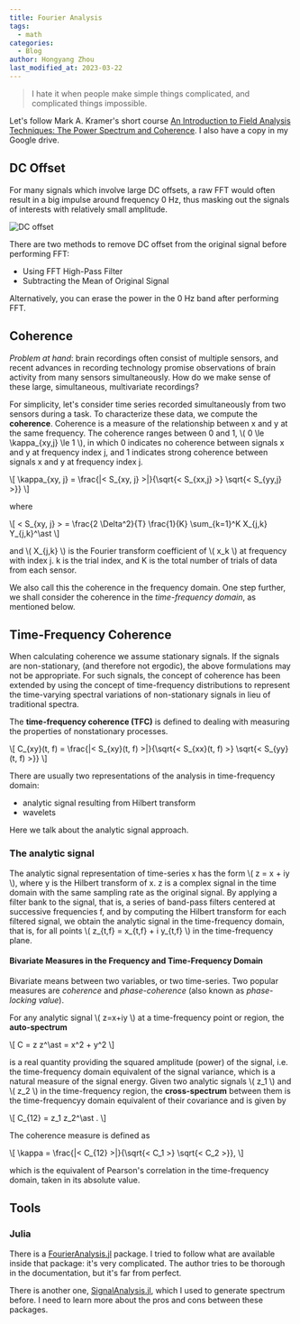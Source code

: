 ```yaml
---
title: Fourier Analysis
tags:
  - math
categories:
  - Blog
author: Hongyang Zhou
last_modified_at: 2023-03-22
---
```


> I hate it when people make simple things complicated, and complicated things impossible.

Let's follow Mark A. Kramer's short course [An Introduction to Field Analysis Techniques: The Power Spectrum and Coherence](https://www.google.com/url?sa=t&rct=j&q=&esrc=s&source=web&cd=&ved=2ahUKEwjb9rHbwqH0AhVtxosKHZggDuYQFnoECAQQAQ&url=https%3A%2F%2Fwww.sfn.org%2F~%2Fmedia%2FSfN%2FDocuments%2FShort%2520Courses%2F2013%2520Short%2520Course%2520II%2FSC2%2520Kramer.ashx&usg=AOvVaw1cR0HUTjm4MKtCBzvwwxDA). I also have a copy in my Google drive.

## DC Offset

For many signals which involve large DC offsets, a raw FFT would often result in a big impulse around frequency 0 Hz, thus masking out the signals of interests with relatively small amplitude.

<img src="http://blog.originlab.com/wp-content/uploads/2015/03/Remove_DC_Offset_Blog_10.png" alt="DC offset">

There are two methods to remove DC offset from the original signal before performing FFT:

* Using FFT High-Pass Filter
* Subtracting the Mean of Original Signal

Alternatively, you can erase the power in the 0 Hz band after performing FFT.

## Coherence

*Problem at hand*: brain recordings often consist of multiple sensors, and recent advances in recording technology promise observations of brain activity from many sensors simultaneously. How do we make sense of these large, simultaneous, multivariate recordings?

For simplicity, let's consider time series recorded simultaneously from two sensors during a task. To characterize these data, we compute the **coherence**. Coherence is a measure of the relationship between x and y at the same frequency. The coherence ranges between 0 and 1, \\( 0 \le \kappa_{xy,j} \le 1 \\), in which 0 indicates no coherence between signals x and y at frequency index j, and 1 indicates strong coherence between signals x and y at frequency index j.

\\[
\kappa_{xy, j} = \frac{|\< S_{xy, j} \>|}{\sqrt{\< S_{xx,j} \>} \sqrt{\< S_{yy,j} \>}}
\\]

where

\\[
\< S_{xy, j} \> = \frac{2 \Delta^2}{T} \frac{1}{K} \sum_{k=1}^K X_{j,k} Y_{j,k}^\ast
\\]

and \\( X_{j,k} \\) is the Fourier transform coefficient of \\( x_k \\) at frequency with index j. k is the trial index, and K is the total number of trials of data from each sensor.

We also call this the coherence in the frequency domain. One step further, we shall consider the coherence in the *time-frequency domain*, as mentioned below.

## Time-Frequency Coherence

When calculating coherence we assume stationary signals. If the signals are non-stationary, (and therefore not ergodic), the above formulations may not be appropriate. For such signals, the concept of coherence has been extended by using the concept of time-frequency distributions to represent the time-varying spectral variations of non-stationary signals in lieu of traditional spectra.

The **time-frequency coherence (TFC)** is defined to dealing with measuring the properties of nonstationary processes.

\\[
C_{xy}(t, f) = \frac{|\< S_{xy}(t, f) \>|}{\sqrt{\< S_{xx}(t, f) \>} \sqrt{\< S_{yy}(t, f) \>}}
\\]

There are usually two representations of the analysis in time-frequency domain:

- analytic signal resulting from Hilbert transform
- wavelets

Here we talk about the analytic signal approach.

### The analytic signal

The analytic signal representation of time-series x has the form \\( z = x + iy \\), where y is the Hilbert transform of x. z is a complex signal in the time domain with the same sampling rate as the original signal. By applying a filter bank to the signal, that is, a series of band-pass filters centered at successive frequencies f, and by computing the Hilbert transform for each filtered signal, we obtain the analytic signal in the time-frequency domain, that is, for all points \\( z_{t,f} = x_{t,f} + i y_{t,f} \\) in the time-frequency plane.

#### Bivariate Measures in the Frequency and Time-Frequency Domain

Bivariate means between two variables, or two time-series. Two popular measures are *coherence* and *phase-coherence* (also known as *phase-locking value*).

For any analytic signal \\( z=x+iy \\) at a time-frequency point or region, the **auto-spectrum**

\\[
C = z z^\ast = x^2 + y^2
\\]

is a real quantity providing the squared amplitude (power) of the signal, i.e. the time-frequency domain equivalent of the signal variance, which is a natural measure of the signal energy. Given two analytic signals \\( z_1 \\) and \\( z_2 \\) in the time-frequency region, the **cross-spectrum** between them is the time-frequencyy domain equivalent of their covariance and is given by

\\[
C_{12} = z_1 z_2^\ast .
\\]

The coherence measure is defined as

\\[
\kappa = \frac{|\< C_{12} \>|}{\sqrt{\< C_1 \>} \sqrt{\< C_2 \>}},
\\]

which is the equivalent of Pearson's correlation in the time-frequency domain, taken in its absolute value.

## Tools

### Julia

There is a [FourierAnalysis.jl](https://github.com/Marco-Congedo/FourierAnalysis.jl/tree/master) package. I tried to follow what are available inside that package: it's very complicated. The author tries to be thorough in the documentation, but it's far from perfect.

There is another one, [SignalAnalysis.jl](https://github.com/org-arl/SignalAnalysis.jl), which I used to generate spectrum before. I need to learn more about the pros and cons between these packages.
